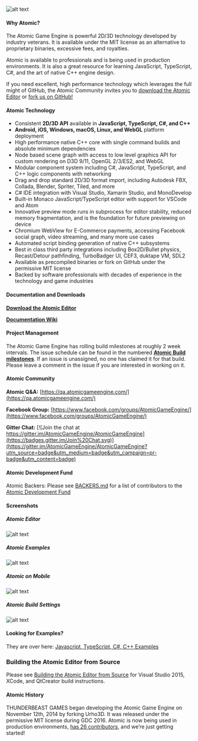[AtomicLogo]: https://github.com/AtomicGameEngine/AtomicGameEngine/wiki/images/repo/Atomic-Game-Engine-512.png
![alt text][AtomicLogo]

#### Why Atomic?

The Atomic Game Engine is powerful 2D/3D technology developed by industry veterans.  It is available under the MIT license as an alternative to proprietary binaries, excessive fees, and royalties.

Atomic is available to professionals and is being used in production environments.  It is also a great resource for learning JavaScript, TypeScript, C#, and the art of native C++ engine design.

If you need excellent, high performance technology which leverages the full might of GitHub, the Atomic Community invites you to <a href="/#download-the-atomic-editor">download the Atomic Editor</a> or <a href="https://github.com/AtomicGameEngine/AtomicGameEngine/" target="_blank">fork us on GitHub!</a>

#### Atomic Technology

- Consistent **2D/3D API** available in **JavaScript, TypeScript, C#, and C++**
- **Android, iOS, Windows, macOS, Linux, and WebGL** platform deployment
- High performance native C++ core with single command builds and absolute minimum dependencies
- Node based scene graph with access to low level graphics API for custom rendering on D3D 9/11, OpenGL 2/3/ES2, and WebGL
- Modular component system including C#, JavaScript, TypeScript, and C++ logic components with networking
- Drag and drop standard 2D/3D format import, including Autodesk FBX, Collada, Blender, Spriter, Tiled, and more
- C# IDE integration with Visual Studio, Xamarin Studio, and MonoDevelop
- Built-in Monaco JavaScript/TypeScript editor with support for VSCode and Atom
- Innovative preview mode runs in subprocess for editor stability, reduced memory fragmentation, and is the foundation for future previewing on device
- Chromium WebView for E-Commerce payments, accessing Facebook social graph, video streaming, and many more use cases
- Automated script binding generation of native C++ subsystems
- Best in class third party integrations including Box2D/Bullet physics, Recast/Detour pathfinding, TurboBadger UI, CEF3, duktape VM, SDL2
- Available as precompiled binaries or fork on GitHub under the permissive MIT license
- Backed by software professionals with decades of experience in the technology and game industries

#### Documentation and Downloads

**[Download the Atomic Editor](http://atomicgameengine.com/#download-the-atomic-editor)**

**[Documentation Wiki](https://github.com/AtomicGameEngine/AtomicGameEngine/wiki)**

#### Project Management

The Atomic Game Engine has rolling build milestones at roughly 2 week intervals. The issue schedule can be found in the numbered **[Atomic Build milestones](https://github.com/AtomicGameEngine/AtomicGameEngine/milestones)**.  If an issue is unassigned, no one has claimed it for that build.  Please leave a comment in the issue if you are interested in working on it.

#### Atomic Community

**Atomic Q&A:** [https://qa.atomicgameengine.com/](https://qa.atomicgameengine.com/)

**Facebook Group:** [https://www.facebook.com/groups/AtomicGameEngine/](https://www.facebook.com/groups/AtomicGameEngine/)

**Gitter Chat:** [![Join the chat at https://gitter.im/AtomicGameEngine/AtomicGameEngine](https://badges.gitter.im/Join%20Chat.svg)](https://gitter.im/AtomicGameEngine/AtomicGameEngine?utm_source=badge&utm_medium=badge&utm_campaign=pr-badge&utm_content=badge)

#### Atomic Development Fund

Atomic Backers:  Please see [BACKERS.md](https://github.com/AtomicGameEngine/AtomicGameEngine/blob/master/BACKERS.md) for a list of contributors to the [Atomic Development Fund](http://atomicgameengine.com/funding/)

#### Screenshots

##### Atomic Editor
[RoboBeach]: https://github.com/AtomicGameEngine/AtomicGameEngine/wiki/images/repo/RoboBeach.png
![alt text][RoboBeach]

##### Atomic Examples
[DevSnapshot]: https://github.com/AtomicGameEngine/AtomicGameEngine/wiki/images/repo/DevSnapshot2116.png
![alt text][DevSnapshot]

##### Atomic on Mobile
[ToonTown]: https://github.com/AtomicGameEngine/AtomicGameEngine/wiki/images/repo/ToonTownTouchUpdate.gif
![alt text][ToonTown]

##### Atomic Build Settings
[AndroidBuildSettings]: https://github.com/AtomicGameEngine/AtomicGameEngine/wiki/images/repo/AndroidBuildSettings.png
![alt text][AndroidBuildSettings]

#### Looking for Examples?

They are over here: <a href="https://github.com/AtomicGameEngine/AtomicExamples">Javascript, TypeScript, C#, C++ Examples</a>

### Building the Atomic Editor from Source

Please see [Building the Atomic Editor from Source](https://github.com/AtomicGameEngine/AtomicGameEngine/wiki/Building-Atomic---The-Quick-and-Easy-Way) for Visual Studio 2015, XCode, and QtCreator build instructions.

#### Atomic History

THUNDERBEAST GAMES began developing the Atomic Game Engine on November 12th, 2014 by forking Urho3D.  It was released under the permissive MIT license during GDC 2016.  Atomic is now being used in production environments, <a href="https://github.com/AtomicGameEngine/AtomicGameEngine/graphs/contributors" target="_blank">has 26 contributors</a>, and we’re just getting started!
